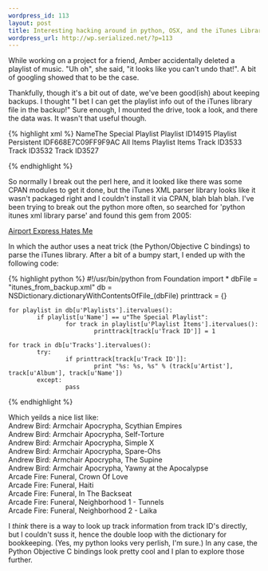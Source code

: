 ```yaml
--- 
wordpress_id: 113
layout: post
title: Interesting hacking around in python, OSX, and the iTunes Library
wordpress_url: http://wp.serialized.net/?p=113
---
```

<p>While working on a project for a friend, Amber accidentally deleted a playlist of music. "Uh oh", she said, "it looks like you can't undo that!". A bit of googling showed that to be the case.</p>

<p>Thankfully, though it's a bit out of date, we've been good(ish) about keeping backups. I thought "I bet I can get the playlist info out of the iTunes library file in the backup!" Sure enough, I mounted the drive, took a look, and there the data was. It wasn't that useful though.</p>


{% highlight xml %}
 <key>Name</key><string>The Special Playlist</string>
                        <key>Playlist ID</key><integer>14915</integer>
                        <key>Playlist Persistent ID</key><string>F668E7C09FF9F9AC</string>
                        <key>All Items</key><true/>
                        <key>Playlist Items</key>
                        <array>
                                <dict>
                                        <key>Track ID</key><integer>3533</integer>
                                </dict>
                                <dict>
                                        <key>Track ID</key><integer>3532</integer>
                                </dict>
                                <dict>
                                        <key>Track ID</key><integer>3527</integer>
                                </dict>

{% endhighlight %}

<p>So normally I break out the perl here, and it looked like there was some <span class="caps">CPAN </span>modules to get it done, but the iTunes <span class="caps">XML </span>parser library looks like it wasn't packaged right and I couldn't install it via <span class="caps">CPAN, </span>blah blah blah. I've been trying to break out the python more often, so searched for 'python itunes xml library parse' and found this gem from 2005:</p>

<p><a href="http://bob.pythonmac.org/archives/2005/07/18/airport-express-hates-me/">Airport Express Hates Me</a></p>

<p>In which the author uses a neat trick (the Python/Objective C bindings) to parse the iTunes library. After a bit of a bumpy start, I ended up with the following code:</p>


{% highlight python %}
    #!/usr/bin/python
    from Foundation import *
    dbFile = "itunes_from_backup.xml"
    db = NSDictionary.dictionaryWithContentsOfFile_(dbFile)
    printtrack = {}

    for playlist in db[u'Playlists'].itervalues():
            if playlist[u'Name'] == u"The Special Playlist":
                    for track in playlist[u'Playlist Items'].itervalues():
                            printtrack[track[u'Track ID']] = 1
                    
    for track in db[u'Tracks'].itervalues():
            try:
                    if printtrack[track[u'Track ID']]:
                            print "%s: %s, %s" % (track[u'Artist'], track[u'Album'], track[u'Name'])
            except:
                    pass

{% endhighlight %}


<p>Which yeilds a nice list like:<br />
Andrew Bird: Armchair Apocrypha, Scythian Empires<br />
Andrew Bird: Armchair Apocrypha, Self-Torture<br />
Andrew Bird: Armchair Apocrypha, Simple X<br />
Andrew Bird: Armchair Apocrypha, Spare-Ohs<br />
Andrew Bird: Armchair Apocrypha, The Supine<br />
Andrew Bird: Armchair Apocrypha, Yawny at the Apocalypse<br />
Arcade Fire: Funeral, Crown Of Love<br />
Arcade Fire: Funeral, Haiti<br />
Arcade Fire: Funeral, In The Backseat<br />
Arcade Fire: Funeral, Neighborhood 1 - Tunnels<br />
Arcade Fire: Funeral, Neighborhood 2 - Laika</p>



<p>I <em>think</em> there is a way to look up track information from track ID's directly, but I couldn't suss it, hence the double loop with the dictionary for bookkeeping. (Yes, my python looks very perlish, I'm sure.) In any case, the Python Objective C bindings look pretty cool and I plan to explore those further.</p>
